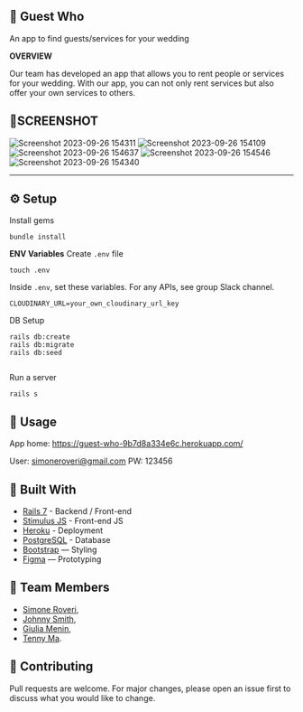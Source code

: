 
🎎 Guest Who 
---

An app to find guests/services for your wedding

**OVERVIEW**

Our team has developed an app that allows you to rent people or services for your wedding. 
With our app, you can not only rent services but also offer your own services to others.

📱SCREENSHOT
---


![Screenshot 2023-09-26 154311](https://github.com/Roveri91/guest_who/assets/105217392/56871b5a-ba88-40d6-91bc-f2b033d01340)
![Screenshot 2023-09-26 154109](https://github.com/Roveri91/guest_who/assets/105217392/f84c2453-0bdb-4cdd-a07f-7627b1e99757)
![Screenshot 2023-09-26 154637](https://github.com/Roveri91/guest_who/assets/105217392/9dbe427e-7c24-4d1c-8f7e-caf75093df87)
![Screenshot 2023-09-26 154546](https://github.com/Roveri91/guest_who/assets/105217392/19928a7a-7006-4331-b849-cd904b1a212c)
![Screenshot 2023-09-26 154340](https://github.com/Roveri91/guest_who/assets/105217392/882dfd3e-15a9-4d94-b6e0-89799fda3718)

---

⚙️ Setup
---
Install gems

```
bundle install
```

**ENV Variables**
Create `.env` file

```
touch .env
```

Inside `.env`, set these variables. For any APIs, see group Slack channel.

```
CLOUDINARY_URL=your_own_cloudinary_url_key 
```

DB Setup

```
rails db:create
rails db:migrate
rails db:seed
  
```

Run a server

```
rails s
```


📕 Usage
---

App home: https://guest-who-9b7d8a334e6c.herokuapp.com/

User: simoneroveri@gmail.com
PW: 123456

🔨 Built With
---
+ [Rails 7](https://guides.rubyonrails.org/) - Backend / Front-end
+ [Stimulus JS](https://stimulus.hotwired.dev/) - Front-end JS
+ [Heroku](https://www.heroku.com/) - Deployment
+ [PostgreSQL](https://www.postgresql.org/) - Database
+ [Bootstrap](https://getbootstrap.com/) — Styling
+ [Figma](https://www.figma.com/ja/) — Prototyping


🗿 Team Members
---
* [Simone Roveri](https://www.linkedin.com/in/simone-roveri/),
* [Johnny Smith](https://www.linkedin.com/in/jonathan-smith-046007138/),
* [Giulia Menin](https://www.linkedin.com/in/giuliamenin/),
* [Tenny Ma](https://www.linkedin.com/in/tennyma/).


💅 Contributing
---
Pull requests are welcome. For major changes, please open an issue first to discuss what you would like to change.

